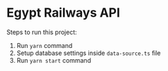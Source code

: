 # Egypt Railways API

Steps to run this project:

1. Run `yarn` command
2. Setup database settings inside `data-source.ts` file
3. Run `yarn start` command
